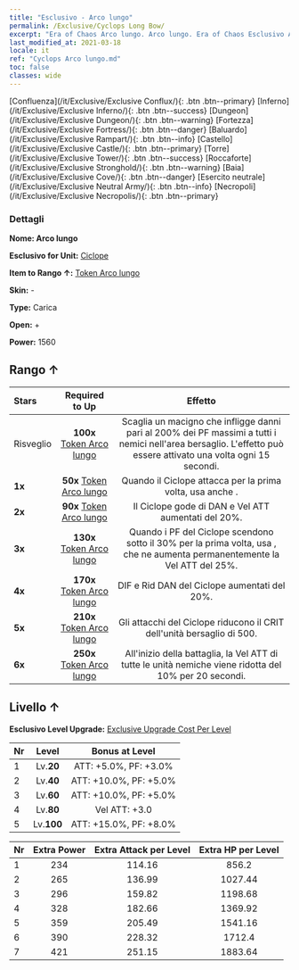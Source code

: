 ```yaml
---
title: "Esclusivo - Arco lungo"
permalink: /Exclusive/Cyclops Long Bow/
excerpt: "Era of Chaos Arco lungo. Arco lungo. Era of Chaos Esclusivo Arco lungo. Ciclope Esclusivo."
last_modified_at: 2021-03-18
locale: it
ref: "Cyclops Arco lungo.md"
toc: false
classes: wide
---
```

 [Confluenza](/it/Exclusive/Exclusive Conflux/){: .btn .btn--primary} [Inferno](/it/Exclusive/Exclusive Inferno/){: .btn .btn--success} [Dungeon](/it/Exclusive/Exclusive Dungeon/){: .btn .btn--warning} [Fortezza](/it/Exclusive/Exclusive Fortress/){: .btn .btn--danger} [Baluardo](/it/Exclusive/Exclusive Rampart/){: .btn .btn--info} [Castello](/it/Exclusive/Exclusive Castle/){: .btn .btn--primary} [Torre](/it/Exclusive/Exclusive Tower/){: .btn .btn--success} [Roccaforte](/it/Exclusive/Exclusive Stronghold/){: .btn .btn--warning} [Baia](/it/Exclusive/Exclusive Cove/){: .btn .btn--danger} [Esercito neutrale](/it/Exclusive/Exclusive Neutral Army/){: .btn .btn--info} [Necropoli](/it/Exclusive/Exclusive Necropolis/){: .btn .btn--primary} 

### Dettagli
 **Nome: Arco lungo** 

 **Esclusivo for Unit:** [Ciclope](/it/units/Cyclops/) 

 **Item to Rango ↑:** [Token Arco lungo](/it/Items/con_914/)

 **Skin:** -

 **Type:** Carica

 **Open:** +

 **Power:** 1560

## Rango ↑

  |     Stars    |  Required to Up | Effetto |
  |:-------------|:---------------:|:---------------:|
  |  Risveglio  | **100x** [Token Arco lungo](/it/Items/con_914/) | <Lancio del macigno> Scaglia un macigno che infligge danni pari al 200% dei PF massimi a tutti i nemici nell'area bersaglio. L'effetto può essere attivato una volta ogni 15 secondi. |
  | **1x** <i class="fas fa-star"/> | **50x** [Token Arco lungo](/it/Items/con_914/) | Quando il Ciclope attacca per la prima volta, usa anche <Lancio del macigno>. |
  | **2x** <i class="fas fa-star"/> | **90x** [Token Arco lungo](/it/Items/con_914/) | Il Ciclope gode di DAN e Vel ATT aumentati del 20%. |
  | **3x** <i class="fas fa-star"/> | **130x** [Token Arco lungo](/it/Items/con_914/) | Quando i PF del Ciclope scendono sotto il 30% per la prima volta, usa <Scossa tellurica>, che ne aumenta permanentemente la Vel ATT del 25%. |
  | **4x** <i class="fas fa-star"/> | **170x** [Token Arco lungo](/it/Items/con_914/) | DIF e Rid DAN del Ciclope aumentati del 20%. |
  | **5x** <i class="fas fa-star"/> | **210x** [Token Arco lungo](/it/Items/con_914/) | Gli attacchi del Ciclope riducono il CRIT dell'unità bersaglio di 500. |
  | **6x** <i class="fas fa-star"/> | **250x** [Token Arco lungo](/it/Items/con_914/) | <Sguardo della sventura> All'inizio della battaglia, la Vel ATT di tutte le unità nemiche viene ridotta del 10% per 20 secondi. |


## Livello ↑
 **Esclusivo Level Upgrade:** [Exclusive Upgrade Cost Per Level](/Exclusive/ExclusiveUpgradeCostPerLevel/)

  |  Nr  |   Level  | Bonus at Level |
  |:-----|:--------:|:--------------:|
  | 1 | Lv.**20** | ATT: +5.0%, PF: +3.0% |
  | 2 | Lv.**40** | ATT: +10.0%, PF: +5.0% |
  | 3 | Lv.**60** | ATT: +10.0%, PF: +5.0% |
  | 4 | Lv.**80** | Vel ATT: +3.0 |
  | 5 | Lv.**100** | ATT: +15.0%, PF: +8.0% |


  |  Nr  |  Extra Power | Extra Attack per Level | Extra HP per Level |
  |:-----|:--------:|:--------:|:--------:|
  | 1 | 234 | 114.16 | 856.2 |
  | 2 | 265 | 136.99 | 1027.44 |
  | 3 | 296 | 159.82 | 1198.68 |
  | 4 | 328 | 182.66 | 1369.92 |
  | 5 | 359 | 205.49 | 1541.16 |
  | 6 | 390 | 228.32 | 1712.4 |
  | 7 | 421 | 251.15 | 1883.64 |


